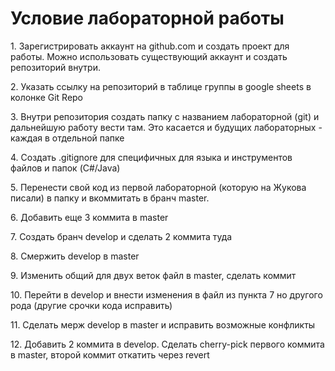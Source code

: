 <h1>Условие лабораторной работы</h1>

<p>1.       Зарегистрировать аккаунт на github.com и создать проект для работы. Можно использовать существующий аккаунт и создать репозиторий внутри.</p>
<p>2.       Указать ссылку на репозиторий в таблице группы в google sheets в колонке Git Repo</p>
<p>3.       Внутри репозитория создать папку с названием лабораторной (git) и дальнейшую работу вести там. Это касается и будущих лабораторных - каждая в отдельной папке</p>
<p>4.       Создать .gitignore для специфичных для языка и инструментов файлов и папок (C#/Java)</p>
<p>5.       Перенести свой код из первой лабораторной (которую на Жукова писали) в папку и вкоммитать в бранч master.</p>
<p>6.       Добавить еще 3 коммита в master</p>
<p>7.       Создать бранч develop и сделать 2 коммита туда</p>
<p>8.       Смержить develop в master</p>
<p>9.       Изменить общий для двух веток файл в master, сделать коммит</p>
<p>10.   Перейти в develop и внести изменения в файл из пункта 7 но другого рода (другие срочки кода исправить)</p>
<p>11.   Сделать мерж develop в master и исправить возможные конфликты</p>
<p>12.   Добавить 2 коммита в develop. Сделать cherry-pick первого коммита в master, второй коммит откатить через revert</p>
